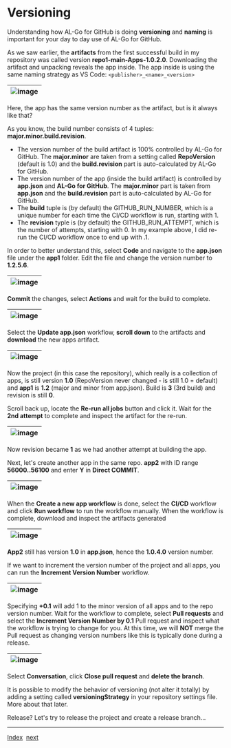 # Versioning
Understanding how AL-Go for GitHub is doing **versioning** and **naming** is important for your day to day use of AL-Go for GitHub.

As we saw earlier, the **artifacts** from the first successful build in my repository was called version **repo1-main-Apps-1.0.2.0**.
Downloading the artifact and unpacking reveals the app inside. The app inside is using the same naming strategy as VS Code: `<publisher>_<name>_<version>`

| ![image](https://user-images.githubusercontent.com/10775043/231545533-be33a8f6-88ea-4b05-b343-d71aaf9ee5d4.png) |
| --------------------------------------------------------------------------------------------------------------- |

Here, the app has the same version number as the artifact, but is it always like that?

As you know, the build number consists of 4 tuples: **major.minor.build.revision**.
- The version number of the build artifact is 100% controlled by AL-Go for GitHub. The **major.minor** are taken from a setting called **RepoVersion** (default is 1.0) and the **build.revision** part is auto-calculated by AL-Go for GitHub.
- The version number of the app (inside the build artifact) is controlled by **app.json** and **AL-Go for GitHub**. The **major.minor** part is taken from **app.json** and the **build.revision** part is auto-calculated by AL-Go for GitHub.
- The **build** tuple is (by default) the GITHUB_RUN_NUMBER, which is a unique number for each time the CI/CD workflow is run, starting with 1.
- The **revision** typle is (by default) the GITHUB_RUN_ATTEMPT, which is the number of attempts, starting with 0. In my example above, I did re-run the CI/CD workflow once to end up with .1.

In order to better understand this, select **Code** and navigate to the **app.json** file under the **app1** folder. Edit the file and change the version number to **1.2.5.6**.

| ![image](https://user-images.githubusercontent.com/10775043/231559564-43683818-c540-4ba3-86b4-832c67545ae4.png) |
| --------------------------------------------------------------------------------------------------------------- |

**Commit** the changes, select **Actions** and wait for the build to complete.

| ![image](https://user-images.githubusercontent.com/10775043/231547295-accc7f9d-7c19-472f-80df-71d1897d91a5.png) |
| --------------------------------------------------------------------------------------------------------------- |

Select the **Update app.json** workflow, **scroll down** to the artifacts and **download** the new apps artifact.

| ![image](https://user-images.githubusercontent.com/10775043/231559045-1e071522-80c3-456c-9379-9b51a550f60a.png) |
| --------------------------------------------------------------------------------------------------------------- |

Now the project (in this case the repository), which really is a collection of apps, is still version **1.0** (RepoVersion never changed - is still 1.0 = default) and **app1** is **1.2** (major and minor from app.json). Build is **3** (3rd build) and revision is still **0**.

Scroll back up, locate the **Re-run all jobs** button and click it. Wait for the **2nd attempt** to complete and inspect the artifact for the re-run.

| ![image](https://user-images.githubusercontent.com/10775043/231560877-bc9354ff-40e9-4705-91d4-6217133a1e73.png) |
| --------------------------------------------------------------------------------------------------------------- |

Now revision became **1** as we had another attempt at building the app.

Next, let's create another app in the same repo. **app2** with ID range **56000..56100** and enter **Y** in **Direct COMMIT**.

| ![image](https://user-images.githubusercontent.com/10775043/231561391-7350981e-e20d-49a1-9479-4271a7e6ddd8.png) |
| --------------------------------------------------------------------------------------------------------------- |

When the **Create a new app workflow** is done, select the **CI/CD** workflow and click **Run workflow** to run the workflow manually. When the workflow is complete, download and inspect the artifacts generated

| ![image](https://user-images.githubusercontent.com/10775043/231564490-b8c414a8-cf6b-4660-bd81-4c98571812a6.png) |
| --------------------------------------------------------------------------------------------------------------- |

**App2** still has version **1.0** in **app.json**, hence the **1.0.4.0** version number.

If we want to increment the version number of the project and all apps, you can run the **Increment Version Number** workflow.

| ![image](https://user-images.githubusercontent.com/10775043/231565483-5f92751e-ed59-40c9-ba80-c90effc9a4e3.png) |
| --------------------------------------------------------------------------------------------------------------- |

Specifying **+0.1** will add 1 to the minor version of all apps and to the repo version number. Wait for the workflow to complete, select **Pull requests** and select the **Increment Version Number by 0.1** Pull request and inspect what the workflow is trying to change for you. At this time, we will **NOT** merge the Pull request as changing version numbers like this is typically done during a release.

| ![image](https://user-images.githubusercontent.com/10775043/231566085-3fd6ae4a-e88e-4dfd-be60-3ac95767d14a.png) |
| --------------------------------------------------------------------------------------------------------------- |

Select **Conversation**, click **Close pull request** and **delete the branch**.

It is possible to modify the behavior of versioning (not alter it totally) by adding a setting called **versioningStrategy** in your repository settings file. More about that later.

Release? Let's try to release the project and create a release branch...

---
[Index](Index.md)&nbsp;&nbsp;[next](Releasing.md)
